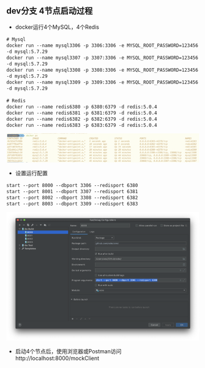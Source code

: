 ## dev分支 4节点启动过程

* docker运行4个MySQL，4个Redis

```shell
# Mysql
docker run --name mysql3306 -p 3306:3306 -e MYSQL_ROOT_PASSWORD=123456 -d mysql:5.7.29
docker run --name mysql3307 -p 3307:3306 -e MYSQL_ROOT_PASSWORD=123456 -d mysql:5.7.29
docker run --name mysql3308 -p 3308:3306 -e MYSQL_ROOT_PASSWORD=123456 -d mysql:5.7.29
docker run --name mysql3309 -p 3309:3306 -e MYSQL_ROOT_PASSWORD=123456 -d mysql:5.7.29
    
# Redis
docker run --name redis6380 -p 6380:6379 -d redis:5.0.4
docker run --name redis6381 -p 6381:6379 -d redis:5.0.4
docker run --name redis6382 -p 6382:6379 -d redis:5.0.4
docker run --name redis6383 -p 6383:6379 -d redis:5.0.4
```

![docker](./img/docker.png)

* 设置运行配置

```
start --port 8000 --dbport 3306 --redisport 6380
start --port 8001 --dbport 3307 --redisport 6381
start --port 8002 --dbport 3308 --redisport 6382
start --port 8003 --dbport 3309 --redisport 6383
```

![configuration](./img/configuration.png)

* 启动4个节点后，使用浏览器或Postman访问 http://localhost:8000/mockClient

    

